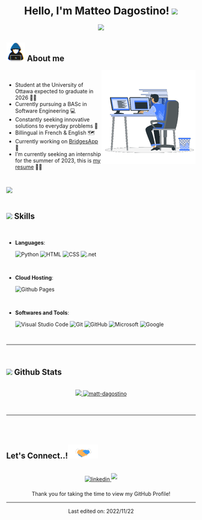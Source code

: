 <br>
<h1 align="center"><b>Hello, I'm Matteo Dagostino! </b><img src="https://media.giphy.com/media/hvRJCLFzcasrR4ia7z/giphy.gif" width="35"></h1>

<p align="center">
  <a href="https://github.com/DenverCoder1/readme-typing-svg"><img src="https://readme-typing-svg.herokuapp.com?font=Time+New+Roman&color=cyan&size=25&center=true&vCenter=true&width=600&height=100&lines=Salut,+comment+ça+va?;Student+at+the+University+of+Ottawa;Software+Enginnering+Student"></a>
</p>
	
## <picture><img src = "https://github.com/0xAbdulKhalid/0xAbdulKhalid/raw/main/assets/mdImages/about_me.gif" width = 50px></picture> **About me**

<picture> <img align="right" src="https://github.com/0xAbdulKhalid/0xAbdulKhalid/raw/main/assets/mdImages/Right_Side.gif" width = 250px></picture>

<br>

- Student at the University of Ottawa expected to graduate in 2026 👨‍🎓
- Currently pursuing a BASc in Software Engineering 💻
- Constantly seeking innovative solutions to everyday problems 🔎
- Billingual in French & English 🗺️
- Currently working on [BridgesApp](https://github.com/BridgesApp/bridgesapp.github.io) 📱
- I’m currently seeking an internship for the summer of 2023, this is [my resume](https://drive.google.com/file/d/1MXM1gmSA3I9kSDUgBG9VqtEbFZ7tkpvR/view?usp=sharing) 👨‍💻

<br>

<img src="https://user-images.githubusercontent.com/73097560/115834477-dbab4500-a447-11eb-908a-139a6edaec5c.gif"><br><br>

## <img src="https://media2.giphy.com/media/QssGEmpkyEOhBCb7e1/giphy.gif?cid=ecf05e47a0n3gi1bfqntqmob8g9aid1oyj2wr3ds3mg700bl&rid=giphy.gif" width ="25"><b> Skills</b>
<br>

<p align="center">

- **Languages**:
    
    ![Python](https://img.shields.io/badge/Python-14354C?style=for-the-badge&logo=python&logoColor=white)
    ![HTML](https://img.shields.io/badge/HTML-239120?style=for-the-badge&logo=html5&logoColor=white)
    ![CSS](https://img.shields.io/badge/CSS3-1572B6?style=for-the-badge&logo=css3&logoColor=white)
    ![.net](https://img.shields.io/badge/.NET-5C2D91?style=for-the-badge&logo=.net&logoColor=white)

<br>   

- **Cloud Hosting**:

    ![Github Pages](https://img.shields.io/badge/GitHub%20Pages-%23327FC7.svg?style=for-the-badge&logo=github&logoColor=white)
    
<br>

- **Softwares and Tools**:

    ![Visual Studio Code](https://img.shields.io/badge/Visual%20Studio%20Code-0078d7.svg?style=for-the-badge&logo=visual-studio-code&logoColor=white)
    ![Git](https://img.shields.io/badge/git-%23F05033.svg?style=for-the-badge&logo=git&logoColor=white)
    ![GitHub](https://img.shields.io/badge/github-%23121011.svg?style=for-the-badge&logo=github&logoColor=white)
    ![Microsoft](https://img.shields.io/badge/Microsoft-666666?style=for-the-badge&logo=microsoft&logoColor=white)
    ![Google](https://img.shields.io/badge/google-%234285F4.svg?style=for-the-badge&logo=google&logoColor=white)

<br>
</p>

-----

<br>


## <img src="https://media.giphy.com/media/iY8CRBdQXODJSCERIr/giphy.gif" width="35"><b> Github Stats </b>
<br>

<div align="center">

<a href="https://github.com/matt-dagostino">
  <img src="https://github-readme-stats.vercel.app/api?username=matt-dagostino&include_all_commits=true&count_private=true&show_icons=true&line_height=20&title_color=7A7ADB&icon_color=2234AE&text_color=D3D3D3&bg_color=0,000000,130F40" width="450"/>
  <img src="https://github-readme-stats.vercel.app/api/top-langs?username=matt-dagostino&show_icons=true&locale=en&layout=compact&line_height=20&title_color=7A7ADB&icon_color=2234AE&text_color=D3D3D3&bg_color=0,000000,130F40" width="375"  alt="matt-dagostino"/>

</a>
</div>

<br>
<br>

-----

<br>
<br>

## <b> Let's Connect..!</b><img src="https://github.com/0xAbdulKhalid/0xAbdulKhalid/raw/main/assets/mdImages/handshake.gif" width ="80">
<br>
<div align='center'>


<a href="https://www.linkedin.com/in/matteo-dagostino09/" target="_blank">
<img src="https://img.shields.io/badge/linkedin:  Matteo Dagostino-%2300acee.svg?color=405DE6&style=for-the-badge&logo=linkedin&logoColor=white" alt=linkedin style="margin-bottom: 5px;"/>
</a>

<a href="mailto:matt.dag09@gmail.com" target="_blank">
<img src="https://img.shields.io/badge/gmail:  matt.dag09@gmail.com-%23EA4335.svg?style=for-the-badge&logo=gmail&logoColor=white" t=mail style="margin-bottom: 5px;" />
</a>

<br>
<br>
Thank you for taking the time to view my GitHub Profile!
<br>
	
</div>

<div align='center'>
</div>

------------------------
<div align="center">
Last edited on: 2022/11/22
</div>
<br>
